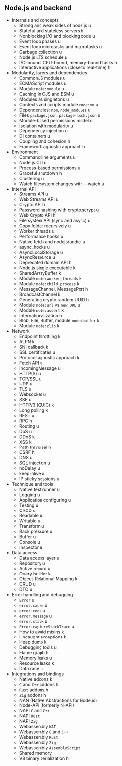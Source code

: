 ## Node.js and backend

- Internals and concepts
  - Strong and weak sides of node.js u
  - Stateful and stateless servers h
  - Nonblocking I/O and blocking code u
  - Event loop phases u
  - Event loop microtasks and macrotasks u
  - Garbage collection u
  - Node.js LTS schedule u
  - I/O-bound, CPU-bound, memory-bound tasks h
  - Interactive applications (close to real-time) h
- Modularity, layers and dependencies
  - CommonJS modules u
  - ECMAScript modules u
  - Module `node:module` u
  - Caching in CJS and ESM u
  - Modules as singletons u
  - Contexts and scripts module `node:vm` u
  - Dependencies: `npm`, `node_modules` u
  - Files `package.json`, `package-lock.json` u
  - Module-based permissions model u
  - Isolation with modularity u
  - Dependency injection u
  - DI containers u
  - Coupling and cohesion h
  - Framework agnostic approach h
- Environment
  - Command line arguments u
  - Node.js CLI u
  - Process-based permissions u
  - Graceful shutdown h
  - Clustering u
  - Watch filesystem changes with --watch u
- Internal API
  - Streams API u
  - Web Streams API u
  - Crypto API h
  - Password hashing with crypto.scrypt u
  - Web Crypto API h
  - File system API (sync and async) u
  - Copy folder recursively u
  - Worker threads u
  - Performance hooks u
  - Native fetch and nodejs/undici u
  - async_hooks u
  - AsyncLocalStorage u
  - AsyncResource u
  - Deprecated domain API h
  - Node.js single executable k
  - SharedArrayBuffer k
  - Module `node:worker_threads` k
  - Module `node:child_process` k
  - MessageChannel, MessagePort h
  - BroadcastChannel k
  - Generating crypto random UUID h
  - Module `node:url` vs `new URL` u
  - Module `node:assert` k
  - Internationalization h
  - Blob, File, Buffer, module `node:buffer` k
  - Module `node:zlib` k
- Network
  - Endpoint throttling k
  - ALPN k
  - SNI callback k
  - SSL certificates u
  - Protocol agnostic approach k
  - Fetch API u
  - IncomingMessage u
  - HTTP(S) u
  - TCP/SSL u
  - UDP u
  - TLS u
  - Websocket u
  - SSE u
  - HTTP/3 (QUIC) k
  - Long polling k
  - REST u
  - RPC h
  - Routing u
  - DoS u
  - DDoS k
  - XSS k
  - Path traversal h
  - CSRF h
  - DNS u
  - SQL injection u
  - noDelay u
  - keep-alive u
  - IP sticky sessions u
- Technique and tools
  - Native test runner u
  - Logging u
  - Application configuring u
  - Testing u
  - CI/CD u
  - Readable u
  - Writable u
  - Transform u
  - Back pressure u
  - Buffer u
  - Console u
  - Inspector u
- Data access
  - Data access layer u
  - Repository u
  - Active record u
  - Query builder k
  - Object-Relational Mapping k
  - CRUD u
  - DTO u
- Error handling and debugging
  - `Error` u
  - `error.cause` u
  - `error.code` u
  - `error.message` u
  - `error.stack` u
  - `Error.captureStackTrace` u
  - How to avoid mixins k
  - Uncaught exceptions k
  - Heap dump k
  - Debugging tools u
  - Flame graph h
  - Memory leaks u
  - Resource leaks k
  - Data race u
- Integrations and bindings
  - Native addons k
  - `C` and `C++` addons h
  - `Rust` addons h
  - `Zig` addons h
  - NAN (Native Abstractions for Node.js)
  - Node-API (formerly N-API)
  - NAPI `C` and `C++`
  - NAPI `Rust`
  - NAPI `Zig`
  - Webassembly `WAT`
  - Webassembly `C` and `C++`
  - Webassembly `Rust`
  - Webassembly `Zig`
  - Webassembly `AssemblyScript`
  - Shared memory
  - V8 binary serialization h

